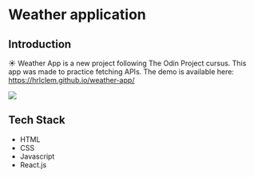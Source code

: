 # Weather application
## Introduction

☀️ Weather App is a new project following The Odin Project cursus. This app was made to practice fetching APIs.
The demo is available here: https://hrlclem.github.io/weather-app/

![](https://github.com/hrlclem/weather-app/blob/main/weather-app.gif)

## Tech Stack
* HTML
* CSS
* Javascript
* React.js

